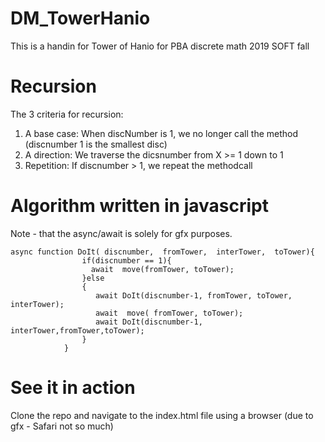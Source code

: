 # DM_TowerHanio
This is a handin for Tower of Hanio for PBA discrete math 2019 SOFT fall

# Recursion
The 3 criteria for recursion:
1) A base case: When discNumber is 1, we no longer call the method (discnumber 1 is the smallest disc)
2) A direction: We traverse the dicsnumber from X >= 1 down to 1
3) Repetition: If discnumber > 1, we repeat the methodcall 

# Algorithm written in javascript<br>
Note - that the async/await is solely for gfx purposes.
```
async function DoIt( discnumber,  fromTower,  interTower,  toTower){
                if(discnumber == 1){
                  await  move(fromTower, toTower);
                }else
                {
                   await DoIt(discnumber-1, fromTower, toTower, interTower);
                   await  move( fromTower, toTower);
                   await DoIt(discnumber-1, interTower,fromTower,toTower);
                }
            }
```

# See it in action
Clone the repo and navigate to the index.html file using a browser (due to gfx - Safari not so much)
